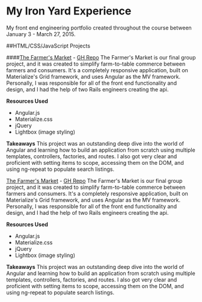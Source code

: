 # My Iron Yard Experience
My front end engineering portfolio created throughout the course between January 3 - March 27, 2015.

##HTML/CSS/JavaScript Projects

####[The Farmer's Market](http://development.farmersmarket.divshot.io/#/) - [GH Repo](https://github.com/TheFarmersMarket/FrontEnd)
The Farmer's Market is our final group project, and it was created to simplify farm-to-table commerce between farmers and consumers.  It's a completely responsive application, built on Materialize's Grid framework, and uses Angular as the MV framework.  Personally, I was responsible for all of the front end functionality and design, and I had the help of two Rails engineers creating the api.

**Resources Used**
- Angular.js 
- Materialize.css
- jQuery
- Lightbox (image styling)

**Takeaways**
This project was an outstanding deep dive into the world of Angular and learning how to build an application from scratch using multiple templates, controllers, factories, and routes.  I also got very clear and proficient with setting items to scope, accessing them on the DOM, and using ng-repeat to populate search listings.  


[The Farmer's Market](http://development.farmersmarket.divshot.io/#/) - [GH Repo](https://github.com/TheFarmersMarket/FrontEnd)
The Farmer's Market is our final group project, and it was created to simplify farm-to-table commerce between farmers and consumers.  It's a completely responsive application, built on Materialize's Grid framework, and uses Angular as the MV framework.  Personally, I was responsible for all of the front end functionality and design, and I had the help of two Rails engineers creating the api.

**Resources Used**
- Angular.js 
- Materialize.css
- jQuery
- Lightbox (image styling)

**Takeaways**
This project was an outstanding deep dive into the world of Angular and learning how to build an application from scratch using multiple templates, controllers, factories, and routes.  I also got very clear and proficient with setting items to scope, accessing them on the DOM, and using ng-repeat to populate search listings.  




